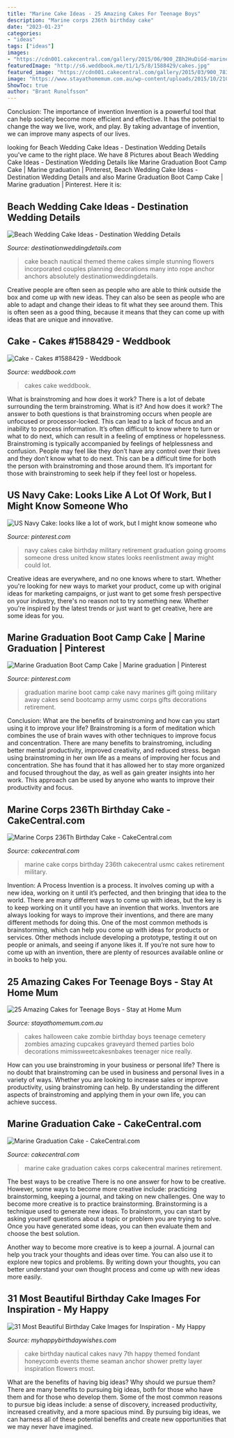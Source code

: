 ```yaml
---
title: "Marine Cake Ideas - 25 Amazing Cakes For Teenage Boys"
description: "Marine corps 236th birthday cake"
date: "2023-01-23"
categories:
- "ideas"
tags: ["ideas"]
images:
- "https://cdn001.cakecentral.com/gallery/2015/06/900_ZBh2HuDiGd-marine-graduation-cake.jpg"
featuredImage: "http://s6.weddbook.me/t1/1/5/8/1588429/cakes.jpg"
featured_image: "https://cdn001.cakecentral.com/gallery/2015/03/900_7831012fCY_marine-corps-236th-birthday-cake.jpg"
image: "https://www.stayathomemum.com.au/wp-content/uploads/2015/10/2100.jpg"
ShowToc: true
author: "Brant Runolfsson"
---
```



Conclusion: The importance of invention
Invention is a powerful tool that can help society become more efficient and effective. It has the potential to change the way we live, work, and play. By taking advantage of invention, we can improve many aspects of our lives.

	

		
looking for Beach Wedding Cake Ideas - Destination Wedding Details you've came to the right place. We have 8 Pictures about Beach Wedding Cake Ideas - Destination Wedding Details like Marine Graduation Boot Camp Cake | Marine graduation | Pinterest, Beach Wedding Cake Ideas - Destination Wedding Details and also Marine Graduation Boot Camp Cake | Marine graduation | Pinterest. Here it is:
		
    
## Beach Wedding Cake Ideas - Destination Wedding Details

<img loading=lazy src="http://destinationweddingdetails.com/wp-content/uploads/beach-wedding-cake21.jpg" onerror="this.onerror=null;this.src='https://tse3.mm.bing.net/th?id=OIP.nPi4b0jU9Rp6ZPUAArqIVgHaLH&amp;pid=15.1';" alt="Beach Wedding Cake Ideas - Destination Wedding Details">

_Source: destinationweddingdetails.com_

>cake beach nautical themed theme cakes simple stunning flowers incorporated couples planning decorations many into rope anchor anchors absolutely destinationweddingdetails. 

	

Creative people are often seen as people who are able to think outside the box and come up with new ideas. They can also be seen as people who are able to adapt and change their ideas to fit what they see around them. This is often seen as a good thing, because it means that they can come up with ideas that are unique and innovative.

    
## Cake - Cakes #1588429 - Weddbook

<img loading=lazy src="http://s6.weddbook.me/t1/1/5/8/1588429/cakes.jpg" onerror="this.onerror=null;this.src='https://tse1.mm.bing.net/th?id=OIP.VWw07UIioPyTZED-vy3LwgHaMX&amp;pid=15.1';" alt="Cake - Cakes #1588429 - Weddbook">

_Source: weddbook.com_

>cakes cake weddbook. 

	

What is brainstroming and how does it work?
There is a lot of debate surrounding the term brainstroming. What is it? And how does it work? The answer to both questions is that brainstroming occurs when people are unfocused or processor-locked. This can lead to a lack of focus and an inability to process information. It’s often difficult to know where to turn or what to do next, which can result in a feeling of emptiness or hopelessness.
Brainstroming is typically accompanied by feelings of helplessness and confusion. People may feel like they don’t have any control over their lives and they don’t know what to do next. This can be a difficult time for both the person with brainstroming and those around them. It’s important for those with brainstroming to seek help if they feel lost or hopeless.

    
## US Navy Cake: Looks Like A Lot Of Work, But I Might Know Someone Who

<img loading=lazy src="https://i.pinimg.com/736x/ae/3f/9d/ae3f9ddd890502be61aee2674f68469a.jpg" onerror="this.onerror=null;this.src='https://tse4.mm.bing.net/th?id=OIP.sCl_Il4OHpFXuxOSpRq14gAAAA&amp;pid=15.1';" alt="US Navy Cake: looks like a lot of work, but I might know someone who">

_Source: pinterest.com_

>navy cakes cake birthday military retirement graduation going grooms someone dress united know states looks reenlistment away might could lot. 

	

Creative ideas are everywhere, and no one knows where to start. Whether you're looking for new ways to market your product, come up with original ideas for marketing campaigns, or just want to get some fresh perspective on your industry, there's no reason not to try something new. Whether you're inspired by the latest trends or just want to get creative, here are some ideas for you.

    
## Marine Graduation Boot Camp Cake | Marine Graduation | Pinterest

<img loading=lazy src="https://s-media-cache-ak0.pinimg.com/736x/c9/03/3f/c9033f4621929b147382132dd2829c8a.jpg" onerror="this.onerror=null;this.src='https://tse1.mm.bing.net/th?id=OIP.mqAB2G5OFgOelUTzRV99jAHaJ3&amp;pid=15.1';" alt="Marine Graduation Boot Camp Cake | Marine graduation | Pinterest">

_Source: pinterest.com_

>graduation marine boot camp cake navy marines gift going military away cakes send bootcamp army usmc corps gifts decorations retirement. 

	

Conclusion: What are the benefits of brainstroming and how can you start using it to improve your life?
Brainstroming is a form of meditation which combines the use of brain waves with other techniques to improve focus and concentration. There are many benefits to brainstroming, including better mental productivity, improved creativity, and reduced stress. began using brainstroming in her own life as a means of improving her focus and concentration. She has found that it has allowed her to stay more organized and focused throughout the day, as well as gain greater insights into her work. This approach can be used by anyone who wants to improve their productivity and focus.

    
## Marine Corps 236Th Birthday Cake - CakeCentral.com

<img loading=lazy src="https://cdn001.cakecentral.com/gallery/2015/03/900_7831012fCY_marine-corps-236th-birthday-cake.jpg" onerror="this.onerror=null;this.src='https://tse3.mm.bing.net/th?id=OIP.vsDPDjI0OlHtaBj_e0DuCgHaFj&amp;pid=15.1';" alt="Marine Corps 236Th Birthday Cake - CakeCentral.com">

_Source: cakecentral.com_

>marine cake corps birthday 236th cakecentral usmc cakes retirement military. 

	

Invention: A Process
Invention is a process. It involves coming up with a new idea, working on it until it’s perfected, and then bringing that idea to the world. There are many different ways to come up with ideas, but the key is to keep working on it until you have an invention that works. Inventors are always looking for ways to improve their inventions, and there are many different methods for doing this. One of the most common methods is brainstorming, which can help you come up with ideas for products or services. Other methods include developing a prototype, testing it out on people or animals, and seeing if anyone likes it. If you’re not sure how to come up with an invention, there are plenty of resources available online or in books to help you.

    
## 25 Amazing Cakes For Teenage Boys - Stay At Home Mum

<img loading=lazy src="https://www.stayathomemum.com.au/wp-content/uploads/2015/10/2100.jpg" onerror="this.onerror=null;this.src='https://tse4.mm.bing.net/th?id=OIP.lAj-jJUfEi6JwqoHpxCk_gHaJ3&amp;pid=15.1';" alt="25 Amazing Cakes for Teenage Boys - Stay at Home Mum">

_Source: stayathomemum.com.au_

>cakes halloween cake zombie birthday boys teenage cemetery zombies amazing cupcakes graveyard themed parties bolo decorations mimissweetcakesnbakes teenager nice really. 

	

How can you use brainstroming in your business or personal life?
There is no doubt that brainstroming can be used in business and personal lives in a variety of ways. Whether you are looking to increase sales or improve productivity, using brainstroming can help. By understanding the different aspects of brainstroming and applying them in your own life, you can achieve success.

    
## Marine Graduation Cake - CakeCentral.com

<img loading=lazy src="https://cdn001.cakecentral.com/gallery/2015/06/900_ZBh2HuDiGd-marine-graduation-cake.jpg" onerror="this.onerror=null;this.src='https://tse1.mm.bing.net/th?id=OIP.fwGIaNyWd36i14d78pFrSgHaJ4&amp;pid=15.1';" alt="Marine Graduation Cake - CakeCentral.com">

_Source: cakecentral.com_

>marine cake graduation cakes corps cakecentral marines retirement. 

	

The best ways to be creative
There is no one answer for how to be creative. However, some ways to become more creative include: practicing brainstorming, keeping a journal, and taking on new challenges.
One way to become more creative is to practice brainstorming. Brainstorming is a technique used to generate new ideas. To brainstorm, you can start by asking yourself questions about a topic or problem you are trying to solve. Once you have generated some ideas, you can then evaluate them and choose the best solution.

Another way to become more creative is to keep a journal. A journal can help you track your thoughts and ideas over time. You can also use it to explore new topics and problems. By writing down your thoughts, you can better understand your own thought process and come up with new ideas more easily.

    
## 31 Most Beautiful Birthday Cake Images For Inspiration - My Happy

<img loading=lazy src="https://www.myhappybirthdaywishes.com/wp-content/uploads/2016/01/navy-birthday-cake-images.jpg" onerror="this.onerror=null;this.src='https://tse4.mm.bing.net/th?id=OIP.I3RcIkt6ippY_lC7OCs7TwHaLH&amp;pid=15.1';" alt="31 Most Beautiful Birthday Cake Images for Inspiration - My Happy">

_Source: myhappybirthdaywishes.com_

>cake birthday nautical cakes navy 7th happy themed fondant honeycomb events theme seaman anchor shower pretty layer inspiration flowers most. 

	

What are the benefits of having big ideas? Why should we pursue them?
There are many benefits to pursuing big ideas, both for those who have them and for those who develop them. Some of the most common reasons to pursue big ideas include: a sense of discovery, increased productivity, increased creativity, and a more spacious mind. By pursuing big ideas, we can harness all of these potential benefits and create new opportunities that we may never have imagined.

